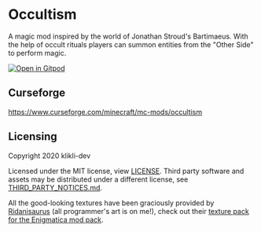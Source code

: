 # Occultism

A magic mod inspired by the world of Jonathan Stroud's Bartimaeus. With the help of occult rituals players can summon entities from the "Other Side" to perform magic.

[![Open in Gitpod](https://gitpod.io/button/open-in-gitpod.svg)](https://gitpod.io/#https://github.dev/klikli-dev/occultism)

## Curseforge

https://www.curseforge.com/minecraft/mc-mods/occultism

## Licensing

Copyright 2020 klikli-dev

Licensed under the MIT license, view [LICENSE](./LICENSE).
Third party software and assets may be distributed under a different license, see [THIRD_PARTY_NOTICES.md](./THIRD_PARTY_NOTICES.md).

All the good-looking textures have been graciously provided by [Ridanisaurus](https://www.curseforge.com/members/ridanisaurus/followers) (all programmer's art is on me!), check out their [texture pack for the Enigmatica mod pack](https://www.curseforge.com/minecraft/texture-packs/the-official-enigmatica-resource-pack-16x16).
